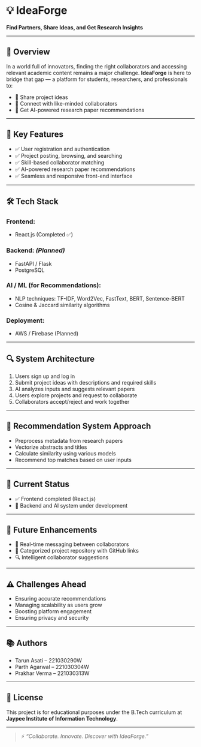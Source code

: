 # 💡 IdeaForge

**Find Partners, Share Ideas, and Get Research Insights**

---

## 🚀 Overview

In a world full of innovators, finding the right collaborators and accessing relevant academic content remains a major challenge. **IdeaForge** is here to bridge that gap — a platform for students, researchers, and professionals to:

- 🧠 Share project ideas  
- 🤝 Connect with like-minded collaborators  
- 📄 Get AI-powered research paper recommendations  

---

## 🎯 Key Features

- ✅ User registration and authentication
- ✅ Project posting, browsing, and searching
- ✅ Skill-based collaborator matching
- ✅ AI-powered research paper recommendations
- ✅ Seamless and responsive front-end interface

---

## 🛠️ Tech Stack

### Frontend:
- React.js (Completed ✅)

### Backend: *(Planned)*
- FastAPI / Flask  
- PostgreSQL  

### AI / ML (for Recommendations):
- NLP techniques: TF-IDF, Word2Vec, FastText, BERT, Sentence-BERT
- Cosine & Jaccard similarity algorithms  

### Deployment:
- AWS / Firebase (Planned)

---

## 🔍 System Architecture

1. Users sign up and log in  
2. Submit project ideas with descriptions and required skills  
3. AI analyzes inputs and suggests relevant papers  
4. Users explore projects and request to collaborate  
5. Collaborators accept/reject and work together  

---

## 🧠 Recommendation System Approach

- Preprocess metadata from research papers
- Vectorize abstracts and titles
- Calculate similarity using various models
- Recommend top matches based on user inputs

---

## 🧪 Current Status

- ✅ Frontend completed (React.js)
- 🔄 Backend and AI system under development

---

## 📌 Future Enhancements

- 💬 Real-time messaging between collaborators  
- 📁 Categorized project repository with GitHub links  
- 🔍 Intelligent collaborator suggestions  

---

## ⚠️ Challenges Ahead

- Ensuring accurate recommendations  
- Managing scalability as users grow  
- Boosting platform engagement  
- Ensuring privacy and security

---

## 📚 Authors

- Tarun Asati – 221030290W  
- Parth Agarwal – 221030304W  
- Prakhar Verma – 221030313W  

---

## 📌 License

This project is for educational purposes under the B.Tech curriculum at **Jaypee Institute of Information Technology**.

---

> ⚡ _“Collaborate. Innovate. Discover with IdeaForge.”_
